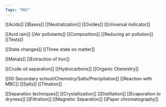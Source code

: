 ```yaml
---
Tags: "MOC"
---
```

[[Acids]]
[[Bases]]
[[Neutralization]]
[[Oxides]]
[[Universal indicator]]

[[Acid rain]]
[[Air pollutants]]
[[Composition]]
[[Reducing air pollution]]
[[Tests]]

[[State changes]]
[[Three state on matter]]

[[Metals]]
[[Extraction of Iron]]

[[Crude oil separation]]
[[Hydrocarbons]]
[[Organic Chemistry]]

[[00 Secondary school/Chemistry/Salts/Precipitation]]
[[Reaction with MBC]]
[[Salts]]
[[Titration]]

[[Separation techniques]]
[[Crystallization]]
[[Distillation]]
[[Evaporation to dryness]]
[[Filtration]]
[[Magnetic Separation]]
[[Paper chromatography]]
